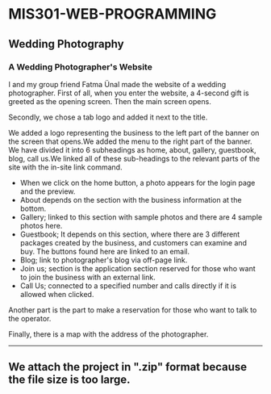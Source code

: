 # MIS301-WEB-PROGRAMMING
## Wedding Photography
### A Wedding Photographer's Website
I and my group friend Fatma Ünal made the website of a wedding photographer.
First of all, when you enter the website, a 4-second gift is greeted as the opening screen. Then the main screen opens.

Secondly, we chose a tab logo and added it next to the title.

We added a logo representing the business to the left part of the banner on the screen that opens.We added the menu to the right part of the banner.
We have divided it into 6 subheadings as home, about, gallery, guestbook, blog, call us.We linked all of these sub-headings to the relevant parts of the site with the in-site link command.
* When we click on the home button, a photo appears for the login page and the preview.
* About depends on the section with the business information at the bottom.
* Gallery; linked to this section with sample photos and there are 4 sample photos here.
* Guestbook; It depends on this section, where there are 3 different packages created by the business, and customers can examine and buy. The buttons found here are linked to an email.
* Blog; link to photographer's blog via off-page link.
* Join us; section is the application section reserved for those who want to join the business with an external link.
* Call Us; connected to a specified number and calls directly if it is allowed when clicked.

Another part is the part to make a reservation for those who want to talk to the operator.

Finally, there is a map with the address of the photographer.

----
We attach the project in ".zip" format because the file size is too large.
---
